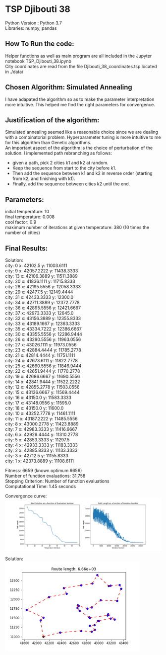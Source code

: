 # TSP Djibouti 38

Python Version : Python 3.7  
Libraries: numpy, pandas

## How To Run the code:
Helper functions as well as main program are all included in the Jupyter notebook TSP_Djibouti_38.ipynb  
City coordinates are read from the file Djibouti_38_coordinates.tsp located in ./data/

## Chosen Algorithm: Simulated Annealing
I have adapated the algorithm so as to make the parameter interpretation more intuitive. This helped me find the right parameters for convergence.

## Justification of the algorithm:  
Simulated annealing seemed like a reasonable choice since we are dealing with a combinatorial problem. Hyperparameter tuning is more intuitive to me for this algorithm than Genetic algorithms.  
An important aspect of the algorithm is the choice of perturbation of the solution. I implemented path rebranching as follows:
* given a path, pick 2 cities k1 and k2 at random.
* Keep the sequence from start to the city before k1.
* Then add the sequence between k1 and k2 in reverse order (starting from k2, and finishing with k1).
* Finally, add the sequence between cities k2 until the end.

## Parameters:

initial temperature: 10  
final temperature: 0.008  
cool factor: 0.9  
maximum number of iterations at given temperature: 380 (10 times the number of cities)

## Final Results:

Solution:  
city: 0 	 x: 42102.5 	 y: 11003.6111  
city: 9 	 x: 42057.2222 	 y: 11438.3333  
city: 13 	 x: 42106.3889 	 y: 11511.3889  
city: 20 	 x: 41836.1111 	 y: 11715.8333  
city: 28 	 x: 42195.5556 	 y: 12058.3333  
city: 29 	 x: 42477.5 	 y: 12149.4444  
city: 31 	 x: 42433.3333 	 y: 12300.0  
city: 34 	 x: 42711.3889 	 y: 12372.7778  
city: 36 	 x: 42895.5556 	 y: 12421.6667  
city: 37 	 x: 42973.3333 	 y: 12645.0  
city: 32 	 x: 43156.3889 	 y: 12355.8333  
city: 33 	 x: 43189.1667 	 y: 12363.3333  
city: 35 	 x: 43334.7222 	 y: 12386.6667  
city: 30 	 x: 43355.5556 	 y: 12286.9444  
city: 26 	 x: 43290.5556 	 y: 11963.0556  
city: 27 	 x: 43026.1111 	 y: 11973.0556  
city: 23 	 x: 42884.4444 	 y: 11785.2778  
city: 21 	 x: 42814.4444 	 y: 11751.1111  
city: 24 	 x: 42673.6111 	 y: 11822.7778  
city: 25 	 x: 42660.5556 	 y: 11846.9444  
city: 22 	 x: 42651.9444 	 y: 11770.2778  
city: 19 	 x: 42686.6667 	 y: 11690.5556  
city: 14 	 x: 42841.9444 	 y: 11522.2222  
city: 12 	 x: 42855.2778 	 y: 11503.0556  
city: 15 	 x: 43136.6667 	 y: 11569.4444  
city: 16 	 x: 43150.0 	 y: 11583.3333  
city: 17 	 x: 43148.0556 	 y: 11595.0  
city: 18 	 x: 43150.0 	 y: 11600.0  
city: 10 	 x: 43252.7778 	 y: 11461.1111  
city: 11 	 x: 43187.2222 	 y: 11485.5556  
city: 8 	 x: 43000.2778 	 y: 11423.8889  
city: 7 	 x: 42983.3333 	 y: 11416.6667  
city: 6 	 x: 42929.4444 	 y: 11310.2778  
city: 5 	 x: 42853.3333 	 y: 11297.5  
city: 4 	 x: 42933.3333 	 y: 11183.3333  
city: 2 	 x: 42885.8333 	 y: 11133.3333  
city: 3 	 x: 42712.5 	 y: 11155.8333  
city: 1 	 x: 42373.8889 	 y: 11108.6111  

Fitness: 6659 (known optimum 6656)  
Number of function evaluations: 31,758  
Stopping Criterion: Number of function evaluations  
Computational Time: 1.45 seconds  

Convergence curve:
![](convergenceCurves.png)

Solution:  
![](Path.png)
